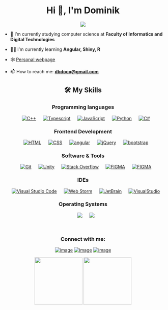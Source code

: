 <h1 align="center">Hi 👋, I'm Dominik</h1>
<p align="center">
  <a href="https://github.com/DenverCoder1/readme-typing-svg"><img src="https://readme-typing-svg.herokuapp.com?lines=Computer+Science+Student;Always%20learning%20new%20things&center=true&width=500&height=50"></a>
</p>


- 🏫 I’m currently studying computer science at **Faculty of Informatics and Digital Technologies**

- 🧙🏻 I’m currently learning **Angular, Shiny, R**

- 🕸️ <a href="https://dbdoco.github.io/Portfolio-website/">Personal webpage</a>

- 📫 How to reach me: **dbdoco@gmail.com**

<h2 align= "center">🛠️ My Skills</h2>

<h3 align= "center">Programming languages</h3>

<p align="center"> 
  &emsp;
  <a href="https://www.w3schools.com/cpp/" target="_blank"><img alt="C++" src="https://img.shields.io/badge/c++-%2300599C.svg?style=for-the-badge&logo=c%2B%2B&logoColor=white"></a> 
    &emsp;
  <a href="https://www.typescriptlang.org/" target="_blank"><img alt="Typescript" src="https://img.shields.io/badge/typescript-%2300599C.svg?style=for-the-badge&logo=c%2B%2B&logoColor=white"></a> 
  &emsp;
  <a href="https://developer.mozilla.org/en-US/docs/Web/JavaScript" target="_blank"> <img alt="JavaScript" src="https://img.shields.io/badge/javascript-%23323330.svg?style=for-the-badge&logo=javascript&logoColor=%23F7DF1E"></a>
  &emsp;
   <a href="https://www.python.org" target="_blank"><img alt="Python" src="https://img.shields.io/badge/python-3670A0?style=for-the-badge&logo=python&logoColor=ffdd54"></a>
    &emsp;
  <a href="https://learn.microsoft.com/en-us/dotnet/csharp/" target="_blank"> <img alt="C#" src="https://img.shields.io/badge/c%23-%23239120.svg?style=for-the-badge&logo=c-sharp&logoColor=white)"></a> 
</p>

<h3 align= "center">Frontend Development</h3>
<p align="center"> 
  &emsp; 
  <a href="https://www.w3.org/html/" target="_blank"> <img alt="HTML" src="https://img.shields.io/badge/html5-%23E34F26.svg?style=for-the-badge&logo=html5&logoColor=white"></a>   
  &emsp;
  <a href="https://www.w3schools.com/css/" target="_blank"><img alt="CSS" src="https://img.shields.io/badge/css3-%231572B6.svg?style=for-the-badge&logo=css3&logoColor=white"></a>
      &emsp;
  <a href="https://angular.io/" target="_blank"><img alt="angular"src="https://img.shields.io/badge/Angular-DD0031?style=for-the-badge&logo=angular&logoColor=white"></a> 
    &emsp;
  <a href="https://jquery.com/" target="_blank"><img alt="jQuery" src="https://img.shields.io/badge/jquery-%230769AD.svg?style=for-the-badge&logo=jquery&logoColor=white"></a>
    &emsp;
  <a href="https://getbootstrap.com/" target="_blank"><img alt="bootstrap"src="https://img.shields.io/badge/Bootstrap-563D7C?style=for-the-badge&logo=bootstrap&logoColor=white"></a> 

</p>

<h3 align= "center">Software & Tools</h3>
 
<p align="center">
  &emsp;
    <a href="https://git-scm.com/"><img alt="Git" src="https://img.shields.io/badge/git-%23F05033.svg?style=for-the-badge&logo=git&logoColor=white"></a>
  &emsp;
    <a href="https://unity.com"><img alt="Unity" src="https://img.shields.io/badge/Unity-100000?style=for-the-badge&logo=unity&logoColor=white"></a>
  &emsp;
    <a href="https://stackoverflow.com/"><img alt="Stack Overflow" src="https://img.shields.io/badge/-Stackoverflow-FE7A16?style=for-the-badge&logo=stack-overflow&logoColor=white"></a>
  &emsp;
    <a href="https://www.figma.com/"><img alt="FIGMA" img src="https://img.shields.io/badge/figma-%23F24E1E.svg?style=for-the-badge&logo=figma&logoColor=white"></a>
  &emsp;
    <a href="https://www.blender.org/"><img alt="FIGMA" img src="https://img.shields.io/badge/blender-%23F5792A.svg?style=for-the-badge&logo=blender&logoColor=white"></a>
</p>

<h3 align= "center">IDEs</h3>
 
<p align="center">
  &emsp;
    <a href="https://code.visualstudio.com/"><img alt="Visual Studio Code" src="https://img.shields.io/badge/Visual%20Studio%20Code-0078d7.svg?style=for-the-badge&logo=visual-studio-code&logoColor=white"></a>
    &emsp;
    <a href="https://www.jetbrains.com/"><img alt="Web Storm" src="https://img.shields.io/badge/webstorm-143?style=for-the-badge&logo=webstorm&logoColor=white&color=green"></a>
  &emsp;
    <a href="https://www.jetbrains.com/"><img alt="JetBrain" src="https://img.shields.io/badge/CLion-black?style=for-the-badge&logo=clion&logoColor=white" /></a>
  &emsp;
    <a href="https://visualstudio.microsoft.com/"><img alt="VisualStudio" src="https://img.shields.io/badge/Visual%20Studio-5C2D91.svg?style=for-the-badge&logo=visual-studio&logoColor=white" /></a>
</p>

</p>

<h3 align= "center">Operating Systems</h3>
 
<p align="center">
  &emsp;
    <a href="https://github.com/torvalds/linux"><img src="https://img.shields.io/badge/Linux-FCC624?style=for-the-badge&logo=linux&logoColor=black"></a>
  &emsp;
    <a href="https://www.microsoft.com/hr-hr/windows?r=1"><img src="https://img.shields.io/badge/Windows-0078D6?style=for-the-badge&logo=windows&logoColor=white"></a>  
</p>
<br>

<h3 align="center">Connect with me:</h3>
<div align="center">

[![image](https://img.shields.io/badge/LinkedIn-0077B5?style=for-the-badge&logo=linkedin&logoColor=white)](https://www.linkedin.com/in/dominik-bedenic-469498136/)
[![image](https://img.shields.io/badge/Instagram-E4405F?style=for-the-badge&logo=instagram&logoColor=white)](https://www.instagram.com/dotdoco/)
[![image](https://img.shields.io/badge/Gmail-D14836?style=for-the-badge&logo=gmail&logoColor=white)](mailto:dbdoco@gmail.com)
  
</div>

<p align= "center">
  <img height= "150" src="https://github-readme-stats.vercel.app/api?username=DBDoco&theme=react&show_icons=true&include_all_commits=true" />
  <img height= "150" src="https://github-readme-stats.vercel.app/api/top-langs/?username=DBDoco&theme=react&layout=compact&hide=clarion" />
</p>
